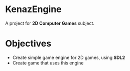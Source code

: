 # KenazEngine

A project for **2D Computer Games** subject.

# Objectives

- Create simple game engine for 2D games, using **SDL2**
- Create game that uses this engine